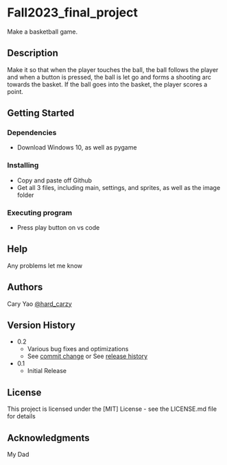 # Fall2023_final_project

Make a basketball game.

## Description

Make it so that when the player touches the ball, the ball follows the player and when a button is pressed, the ball is let go and forms a shooting arc towards the basket. If the ball goes into the basket, the player scores a point. 

## Getting Started

### Dependencies

* Download Windows 10, as well as pygame

### Installing

* Copy and paste off Github
* Get all 3 files, including main, settings, and sprites, as well as the image folder

### Executing program

* Press play button on vs code

## Help

Any problems let me know

## Authors

Cary Yao
[@hard_carzy](hhttps://www.instagram.com/hard_carzy/)


## Version History

* 0.2
    * Various bug fixes and optimizations
    * See [commit change]() or See [release history]()
* 0.1
    * Initial Release

## License

This project is licensed under the [MIT] License - see the LICENSE.md file for details

## Acknowledgments

My Dad